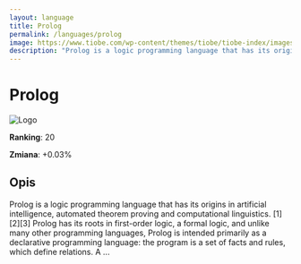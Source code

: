 ```yaml
---
layout: language
title: Prolog
permalink: /languages/prolog
image: https://www.tiobe.com/wp-content/themes/tiobe/tiobe-index/images/Prolog.png
description: "Prolog is a logic programming language that has its origins in artificial intelligence, automated theorem proving and computational linguistics. [1][2][3] Prolog has its roots in first-order logic, a formal logic, and unlike many other programming languages, Prolog is intended primarily as a declarative programming language: the program is a set of facts and rules, which define relations. A ..."
---
```


# Prolog

![Logo](https://www.tiobe.com/wp-content/themes/tiobe/tiobe-index/images/Prolog.png)

**Ranking**: 20

**Zmiana**: +0.03%    

## Opis

Prolog is a logic programming language that has its origins in artificial intelligence, automated theorem proving and computational linguistics. [1][2][3] Prolog has its roots in first-order logic, a formal logic, and unlike many other programming languages, Prolog is intended primarily as a declarative programming language: the program is a set of facts and rules, which define relations. A ...
